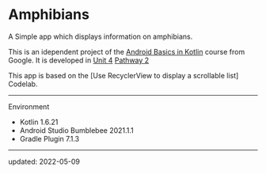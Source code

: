 # Amphibians

A Simple app which displays information on amphibians.

This is an idependent project of the [Android Basics in Kotlin] course from Google. It is developed in [Unit 4] [Pathway 2]

This app is based on the [Use RecyclerView to display a scrollable list] Codelab.

[Android Basics in Kotlin]: https://developer.android.com/courses/android-basics-kotlin/course
[Unit 4]: https://developer.android.com/courses/android-basics-kotlin/unit-4
[Pathway 2]: https://developer.android.com/courses/pathways/android-basics-kotlin-unit-4-pathway-2
[Project Amphibians app]: https://developer.android.com/codelabs/basic-android-kotlin-training-project-amphibians

----

Environment

- Kotlin 1.6.21
- Android Studio Bumblebee 2021.1.1
- Gradle Plugin 7.1.3

----

updated: 2022-05-09